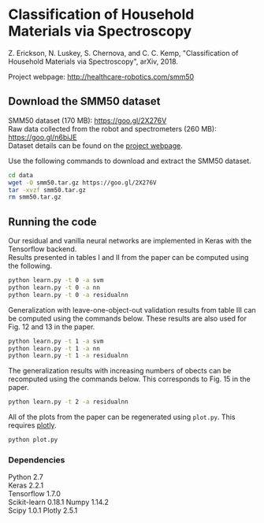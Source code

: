 # Classification of Household Materials via Spectroscopy

Z. Erickson, N. Luskey, S. Chernova, and C. C. Kemp, "Classification of Household Materials via Spectroscopy", arXiv, 2018.

Project webpage: http://healthcare-robotics.com/smm50

## Download the SMM50 dataset
SMM50 dataset (170 MB): https://goo.gl/2X276V  
Raw data collected from the robot and spectrometers (260 MB): https://goo.gl/n6biJE  
Dataset details can be found on the [project webpage](http://healthcare-robotics.com/smm50).

Use the following commands to download and extract the SMM50 dataset.
```bash
cd data
wget -O smm50.tar.gz https://goo.gl/2X276V
tar -xvzf smm50.tar.gz
rm smm50.tar.gz
```

## Running the code
Our residual and vanilla neural networks are implemented in Keras with the Tensorflow backend.  
Results presented in tables I and II from the paper can be computed using the following.
```bash
python learn.py -t 0 -a svm
python learn.py -t 0 -a nn
python learn.py -t 0 -a residualnn
```
Generalization with leave-one-object-out validation results from table III can be computed using the commands below. These results are also used for Fig. 12 and 13 in the paper.
```bash
python learn.py -t 1 -a svm
python learn.py -t 1 -a nn
python learn.py -t 1 -a residualnn
```
The generalization results with increasing numbers of obects can be recomputed using the commands below. This corresponds to Fig. 15 in the paper.
```bash
python learn.py -t 2 -a residualnn
```
All of the plots from the paper can be regenerated using `plot.py`. This requires [plotly](https://plot.ly/python/).
```bash
python plot.py
```

### Dependencies
Python 2.7  
Keras 2.2.1  
Tensorflow 1.7.0  
Scikit-learn 0.18.1
Numpy 1.14.2  
Scipy 1.0.1
Plotly 2.5.1
